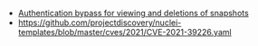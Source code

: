 - [Authentication bypass for viewing and deletions of snapshots](https://github.com/advisories/GHSA-69j6-29vr-p3j9)
- https://github.com/projectdiscovery/nuclei-templates/blob/master/cves/2021/CVE-2021-39226.yaml
